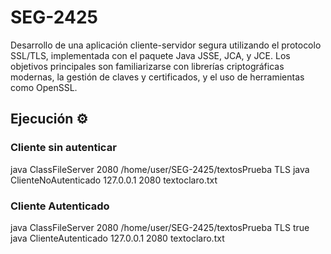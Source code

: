 # SEG-2425

Desarrollo de una aplicación cliente-servidor segura utilizando el protocolo SSL/TLS, implementada con el paquete Java JSSE, JCA, y JCE. 
Los objetivos principales son familiarizarse con librerías criptográficas modernas, la gestión de claves y certificados, y el uso de herramientas como OpenSSL.

## Ejecución ⚙️

### Cliente sin autenticar
java ClassFileServer 2080 /home/user/SEG-2425/textosPrueba TLS
java ClienteNoAutenticado 127.0.0.1 2080 textoclaro.txt

### Cliente Autenticado
java ClassFileServer 2080 /home/user/SEG-2425/textosPrueba TLS true
java ClienteAutenticado 127.0.0.1 2080 textoclaro.txt 
